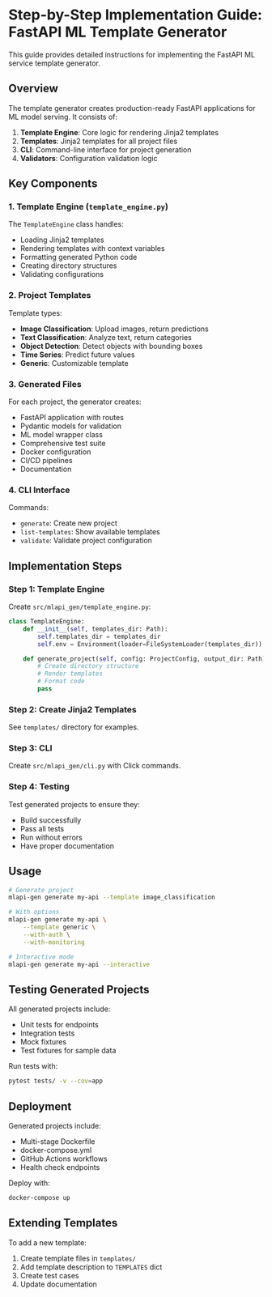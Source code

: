 # Step-by-Step Implementation Guide: FastAPI ML Template Generator

This guide provides detailed instructions for implementing the FastAPI ML service template generator.

## Overview

The template generator creates production-ready FastAPI applications for ML model serving. It consists of:

1. **Template Engine**: Core logic for rendering Jinja2 templates
2. **Templates**: Jinja2 templates for all project files
3. **CLI**: Command-line interface for project generation
4. **Validators**: Configuration validation logic

## Key Components

### 1. Template Engine (`template_engine.py`)

The `TemplateEngine` class handles:
- Loading Jinja2 templates
- Rendering templates with context variables
- Formatting generated Python code
- Creating directory structures
- Validating configurations

### 2. Project Templates

Template types:
- **Image Classification**: Upload images, return predictions
- **Text Classification**: Analyze text, return categories
- **Object Detection**: Detect objects with bounding boxes
- **Time Series**: Predict future values
- **Generic**: Customizable template

### 3. Generated Files

For each project, the generator creates:
- FastAPI application with routes
- Pydantic models for validation
- ML model wrapper class
- Comprehensive test suite
- Docker configuration
- CI/CD pipelines
- Documentation

### 4. CLI Interface

Commands:
- `generate`: Create new project
- `list-templates`: Show available templates
- `validate`: Validate project configuration

## Implementation Steps

### Step 1: Template Engine

Create `src/mlapi_gen/template_engine.py`:

```python
class TemplateEngine:
    def __init__(self, templates_dir: Path):
        self.templates_dir = templates_dir
        self.env = Environment(loader=FileSystemLoader(templates_dir))

    def generate_project(self, config: ProjectConfig, output_dir: Path):
        # Create directory structure
        # Render templates
        # Format code
        pass
```

### Step 2: Create Jinja2 Templates

See `templates/` directory for examples.

### Step 3: CLI

Create `src/mlapi_gen/cli.py` with Click commands.

### Step 4: Testing

Test generated projects to ensure they:
- Build successfully
- Pass all tests
- Run without errors
- Have proper documentation

## Usage

```bash
# Generate project
mlapi-gen generate my-api --template image_classification

# With options
mlapi-gen generate my-api \
    --template generic \
    --with-auth \
    --with-monitoring

# Interactive mode
mlapi-gen generate my-api --interactive
```

## Testing Generated Projects

All generated projects include:
- Unit tests for endpoints
- Integration tests
- Mock fixtures
- Test fixtures for sample data

Run tests with:
```bash
pytest tests/ -v --cov=app
```

## Deployment

Generated projects include:
- Multi-stage Dockerfile
- docker-compose.yml
- GitHub Actions workflows
- Health check endpoints

Deploy with:
```bash
docker-compose up
```

## Extending Templates

To add a new template:
1. Create template files in `templates/`
2. Add template description to `TEMPLATES` dict
3. Create test cases
4. Update documentation
